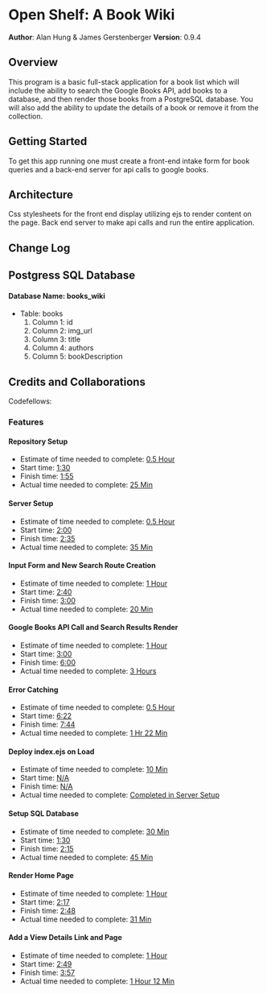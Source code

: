 # Open Shelf: A Book Wiki

**Author**: Alan Hung & James Gerstenberger
**Version**: 0.9.4

## Overview
This program is a basic full-stack application for a book list which will include the ability to search the Google Books API, add books to a database, and then render those books from a PostgreSQL database. You will also add the ability to update the details of a book or remove it from the collection.

## Getting Started
To get this app running one must create a front-end intake form for book queries and a back-end server for api calls to google books.

## Architecture
Css stylesheets for the front end display utilizing ejs to render content on the page. Back end server to make api calls and run the entire application.

## Change Log

## Postgress SQL Database
#### Database Name: books_wiki
  * Table: books
    1. Column 1: id
    1. Column 2: img_url
    1. Column 3: title
    1. Column 4: authors
    1. Column 5: bookDescription

## Credits and Collaborations
Codefellows:

### Features
#### Repository Setup
  * Estimate of time needed to complete: <u> 0.5 Hour</u>
  * Start time: <u>1:30</u>
  * Finish time: <u>1:55</u>
  * Actual time needed to complete: <u>25 Min</u>

#### Server Setup
  * Estimate of time needed to complete: <u> 0.5 Hour</u>
  * Start time: <u>2:00</u>
  * Finish time: <u>2:35</u>
  * Actual time needed to complete: <u>35 Min</u>

#### Input Form and New Search Route Creation
  * Estimate of time needed to complete: <u> 1 Hour</u>
  * Start time: <u>2:40</u>
  * Finish time: <u>3:00</u>
  * Actual time needed to complete: <u>20 Min</u>

#### Google Books API Call and Search Results Render
  * Estimate of time needed to complete: <u> 1 Hour</u>
  * Start time: <u>3:00</u>
  * Finish time: <u>6:00</u>
  * Actual time needed to complete: <u>3 Hours</u>

#### Error Catching
  * Estimate of time needed to complete: <u> 0.5 Hour</u>
  * Start time: <u>6:22</u>
  * Finish time: <u>7:44</u>
  * Actual time needed to complete: <u>1 Hr 22 Min</u>

#### Deploy index.ejs on Load
  * Estimate of time needed to complete: <u>10 Min</u>
  * Start time: <u>N/A</u>
  * Finish time: <u>N/A</u>
  * Actual time needed to complete: <u>Completed in Server Setup</u>

#### Setup SQL Database
  * Estimate of time needed to complete: <u>30 Min</u>
  * Start time: <u>1:30</u>
  * Finish time: <u>2:15</u>
  * Actual time needed to complete: <u>45 Min</u>

#### Render Home Page
  * Estimate of time needed to complete: <u>1 Hour</u>
  * Start time: <u>2:17</u>
  * Finish time: <u>2:48</u>
  * Actual time needed to complete: <u>31 Min</u>

#### Add a View Details Link and Page
  * Estimate of time needed to complete: <u>1 Hour</u>
  * Start time: <u>2:49</u>
  * Finish time: <u>3:57</u>
  * Actual time needed to complete: <u>1 Hour 12 Min</u>
